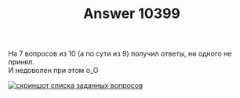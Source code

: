 ﻿---
title: "Answer 10399"
se.owner.user_id: 178988
se.owner.display_name: "Qwertiy"
se.owner.link: "https://ru.meta.stackoverflow.com/users/178988/qwertiy"
se.answer_id: 10399
se.question_id: 10398
se.post_type: answer
se.score: 8
se.is_accepted: False
---
<p>На 7 вопросов из 10 (а по сути из 9) получил ответы, ни одного не принял.<br>
И недоволен при этом о_О</p>

<p><a href="https://i.stack.imgur.com/3shwd.png" rel="nofollow noreferrer"><img src="https://i.stack.imgur.com/3shwd.png" alt="скриншот списка заданных вопросов"></a></p>
